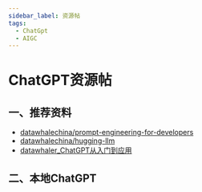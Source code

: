 ```yaml
---
sidebar_label: 资源帖
tags:
  - ChatGpt
  - AIGC
---
```

# ChatGPT资源帖

## 一、推荐资料

- [datawhalechina/prompt-engineering-for-developers](https://github.com/datawhalechina/prompt-engineering-for-developers)
- [datawhalechina/hugging-llm](https://github.com/datawhalechina/hugging-llm)
- [datawhaler_ChatGPT从入门到应用](https://datawhaler.feishu.cn/docx/MNHBdr7hqoEdNexMoi2cbYpcnTe)


## 二、本地ChatGPT
